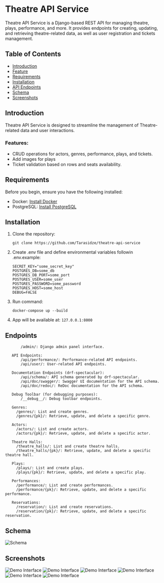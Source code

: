 # Theatre API Service

Theatre API Service is a Django-based REST API for managing theatre, plays, performance, and more. It provides endpoints for creating, updating, and retrieving theatre-related data, as well as user registration and tickets management.

## Table of Contents
- [Introduction](#introduction)
- [Feature](#features)
- [Requirements](#requirements)
- [Installation](#installation)
- [API Endpoints](#endpoints)
- [Schema](#schema)
- [Screenshots](#screenshots)

## Introduction

Theatre API Service is designed to streamline the management of Theatre-related data and user interactions.

### Features:
- CRUD operations for actors, genres, performance, plays, and tickets.
- Add images for plays
- Ticket validation based on rows and seats availability.

## Requirements

Before you begin, ensure you have the following installed:

-   Docker: [Install Docker](https://docs.docker.com/get-docker/)
-   PostgreSQL: [Install PostgreSQL](https://www.postgresql.org/download/) 

## Installation

1. Clone the repository:

   ```
   git clone https://github.com/Tarasidze/theatre-api-service
   ```
2. Create .env file and define environmental variables followin .env.example:
   ```
   SECRET_KEY="some_secret_key"
   POSTGRES_DB=some_db
   POSTGRES_DB_PORT=some_port
   POSTGRES_USER=some_user
   POSTGRES_PASSWORD=some_password
   POSTGRES_HOST=some_host
   DEBUG=FALSE
   ```
3. Run command:
   ```
   docker-compose up --build
   ```
4. App will be available at: ```127.0.0.1:8000```


## Endpoints
```
       /admin/: Django admin panel interface.
       
   API Endpoints:
       /api/performance/: Performance-related API endpoints.
       /api/user/: User-related API endpoints.
       
   Documentation Endpoints (drf-spectacular):
       /api/schema/: API schema generated by drf-spectacular.
       /api/doc/swagger/: Swagger UI documentation for the API schema.
       /api/doc/redoc/: ReDoc documentation for the API schema.
   
   Debug Toolbar (for debugging purposes):
       /__debug__/: Debug toolbar endpoints.
   
   Genres:
     /genres/: List and create genres.
     /genres/{pk}/: Retrieve, update, and delete a specific genre.
   
   Actors:
     /actors/: List and create actors.
     /actors/{pk}/: Retrieve, update, and delete a specific actor.
   
   Theatre Halls:
     /theatre_halls/: List and create theatre halls.
     /theatre_halls/{pk}/: Retrieve, update, and delete a specific theatre hall.
   
   Plays:
     /plays/: List and create plays.
     /plays/{pk}/: Retrieve, update, and delete a specific play.
   
   Performances:
     /performance/: List and create performances.
     /performance/{pk}/: Retrieve, update, and delete a specific performance.
   
   Reservations:
     /reservation/: List and create reservations.
     /reservation/{pk}/: Retrieve, update, and delete a specific reservation.
```

## Schema
![Schema](theatre_shema.png)

## Screenshots
![Demo Interface](Screenshot_demo_1.png)
![Demo Interface](Screenshot_demo_2.png)
![Demo Interface](theatre_creen_3.png)
![Demo Interface](theatre_creen_4.png)
![Demo Interface](theatre_creen_6.png)
![Demo Interface](theatre_creen_7.png)



